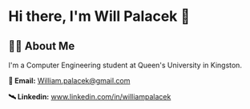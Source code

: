 # Hi there, I'm Will Palacek 👋

## 👨‍💻 About Me
I'm a Computer Engineering student at Queen's University in Kingston.

**📨 Email:** William.palacek@gmail.com

**🛰️ Linkedin:** www.linkedin.com/in/williampalacek
